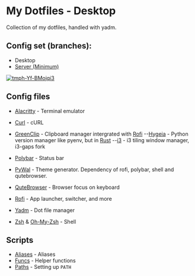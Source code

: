 # My Dotfiles - Desktop

Collection of my dotfiles, handled with yadm.

## Config set (branches):

- Desktop
- [Server (Minimum)](https://github.com/George-Miao/Dotfile/tree/minimum)


<a href="https://ibb.co/PFCC27P"><img src="https://i.ibb.co/mbzznL2/tmph-Yf-BMojqi3.png" alt="tmph-Yf-BMojqi3" border="0"></a>

## Config files

- [Alacritty](https://github.com/alacritty/alacritty) - Terminal emulator

- [Curl](https://curl.se) - cURL

- [GreenClip](https://github.com/erebe/greenclip) - Clipboard manager intergrated with [Rofi](https://github.com/davatorium/rofi) --[Hygeia](https://github.com/hygieia/hygieia) - Python version manager like pyenv, but in [Rust](https://rust-lang.org) --[i3](https://github.com/Airblader/i3) - i3 tiling window manager, i3-gaps fork

- [Polybar](https://github.com/polybar/polybar) - Status bar

- [PyWal](https://github.com/dylanaraps/pywal) - Theme generator. Dependency of rofi, polybar, shell and qutebrowser.

- [QuteBrowser](https://qutebrowser.org/) - Browser focus on keyboard

- [Rofi](https://github.com/davatorium/rofi) - App launcher, switcher, and more

- [Yadm](https://github.com/TheLocehiliosan/yadm) - Dot file manager

- [Zsh](https://www.zsh.org/) & [Oh-My-Zsh](https://ohmyz.sh/) - Shell

## Scripts

- [Aliases](./blob/master/.alias) - Aliases
- [Funcs](./blob/master/.alias) - Helper functions
- [Paths](./blob/master/.path) - Setting up `PATH`